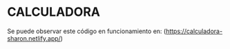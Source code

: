 # CALCULADORA
Se puede observar este código en funcionamiento en: (https://calculadora-sharon.netlify.app/)

